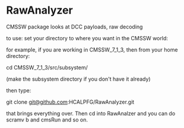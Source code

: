 RawAnalyzer
===========

CMSSW package looks at DCC payloads, raw decoding

to use:  set your directory to where you want in the CMSSW world:

for example, if you are working in CMSSW_7_1_3, then from your home directory:

cd CMSSW_7_1_3/src/subsystem/

(make the subsystem directory if you don't have it already)

then type:

git clone git@github.com:HCALPFG/RawAnalyzer.git

that brings everything over.  Then cd into RawAnalzer and you can do scramv b and cmsRun and so on.
